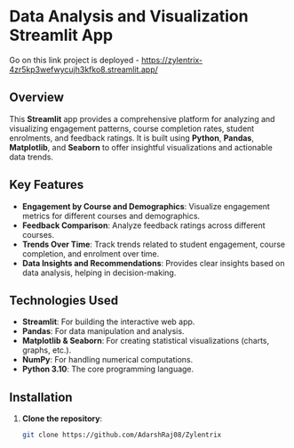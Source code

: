 # Data Analysis and Visualization Streamlit App

Go on this link project is deployed - https://zylentrix-4zr5kp3wefwycujh3kfko8.streamlit.app/

## Overview

This **Streamlit** app provides a comprehensive platform for analyzing and visualizing engagement patterns, course completion rates, student enrolments, and feedback ratings. It is built using **Python**, **Pandas**, **Matplotlib**, and **Seaborn** to offer insightful visualizations and actionable data trends.

## Key Features

- **Engagement by Course and Demographics**: Visualize engagement metrics for different courses and demographics.
- **Feedback Comparison**: Analyze feedback ratings across different courses.
- **Trends Over Time**: Track trends related to student engagement, course completion, and enrolment over time.
- **Data Insights and Recommendations**: Provides clear insights based on data analysis, helping in decision-making.

## Technologies Used

- **Streamlit**: For building the interactive web app.
- **Pandas**: For data manipulation and analysis.
- **Matplotlib & Seaborn**: For creating statistical visualizations (charts, graphs, etc.).
- **NumPy**: For handling numerical computations.
- **Python 3.10**: The core programming language.

## Installation

1. **Clone the repository**:
   ```bash
   git clone https://github.com/AdarshRaj08/Zylentrix